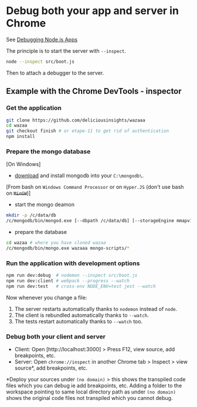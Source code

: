 # Debug both your app and server in Chrome

See [Debugging Node.js Apps](https://nodejs.org/en/docs/inspector/)

The principle is to start the server with `--inspect`.

```bash
node --inspect src/boot.js
```

Then to attach a debugger to the server.

## Example with the Chrome DevTools - inspector

### Get the application

```bash
git clone https://github.com/deliciousinsights/wazaaa
cd wazaa
git checkout finish # or etape-11 to get rid of authentication
npm install
```

### Prepare the mongo database

[On Windows]

* [download](https://www.mongodb.org/downloads) and install mongodb into your `C:\mongodb\`.

[From bash on `Windows Command Processor` or on `Hyper.JS` (don't use bash on ~~`MinGW`~~)]

* start the mongo deamon

```bash
mkdir -p /c/data/db
/c/mongodb/bin/mongod.exe [--dbpath /c/data/db] [--storageEngine mmapv1]
```

* prepare the database

```bash
cd wazaa # where you have cloned wazaa
/c/mongodb/bin/mongo.exe wazaaa mongo-scripts/*
```

### Run the application with development options

```bash
npm run dev:debug  # nodemon --inspect src/boot.js
npm run dev:client # webpack --progress --watch
npm run dev:test   # cross-env NODE_ENV=test jest --watch
```

Now whenever you change a file:

1. The server restarts automatically thanks to `nodemon` instead of `node`.
2. The client is rebundled automatically thanks to `--watch`.
3. The tests restart automatically thanks to `--watch` too.

### Debug both your client and server

- Client: Open [http://localhost:3000] > Press F12, view source, add breakpoints, etc.
- Server: Open `chrome://inspect` in another Chrome tab > Inspect > view source*, add breakpoints, etc.

*Deploy your sources under `(no domain)` > this shows the transpiled code files which you can debug ie add breakpoints, etc.
Adding a folder to the workspace pointing to same local directory path as under `(no domain)` shows the original code files not transpiled which you cannot debug.
